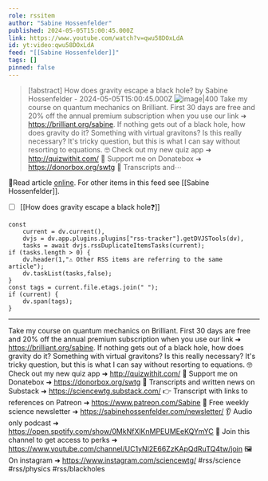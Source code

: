 ```yaml
---
role: rssitem
author: "Sabine Hossenfelder"
published: 2024-05-05T15:00:45.000Z
link: https://www.youtube.com/watch?v=qwu58DOxLdA
id: yt:video:qwu58DOxLdA
feed: "[[Sabine Hossenfelder]]"
tags: []
pinned: false
---
```


> [!abstract] How does gravity escape a black hole? by Sabine Hossenfelder - 2024-05-05T15:00:45.000Z
> <span class="rss-image">![image|400](https://i2.ytimg.com/vi/qwu58DOxLdA/hqdefault.jpg)</span> Take my course on quantum mechanics on Brilliant. First 30 days are free and 20% off the annual premium subscription when you use our link ➜ https://brilliant.org/sabine. If nothing gets out of a black hole, how does gravity do it? Something with virtual gravitons? Is this really necessary? It's tricky question, but this is what I can say without resorting to equations. 🤓 Check out my new quiz app ➜ http://quizwithit.com/ 💌 Support me on Donatebox ➜ https://donorbox.org/swtg 📝 Transcripts and⋯

🔗Read article [online](https://www.youtube.com/watch?v=qwu58DOxLdA). For other items in this feed see [[Sabine Hossenfelder]].

- [ ] [[How does gravity escape a black hole❓]]

~~~dataviewjs
const
    current = dv.current(),
	dvjs = dv.app.plugins.plugins["rss-tracker"].getDVJSTools(dv),
	tasks = await dvjs.rssDuplicateItemsTasks(current);
if (tasks.length > 0) {
	dv.header(1,"⚠ Other RSS items are referring to the same article");
    dv.taskList(tasks,false);
}
const tags = current.file.etags.join(" ");
if (current) {
	dv.span(tags);
}
~~~

- - -
Take my course on quantum mechanics on Brilliant. First 30 days are free and 20% off the annual premium subscription when you use our link ➜ https://brilliant.org/sabine. If nothing gets out of a black hole, how does gravity do it? Something with virtual gravitons? Is this really necessary? It's tricky question, but this is what I can say without resorting to equations. 🤓 Check out my new quiz app ➜ http://quizwithit.com/ 💌 Support me on Donatebox ➜ https://donorbox.org/swtg 📝 Transcripts and written news on Substack ➜ https://sciencewtg.substack.com/ 👉 Transcript with links to references on Patreon ➜ https://www.patreon.com/Sabine 📩 Free weekly science newsletter ➜ https://sabinehossenfelder.com/newsletter/ 👂 Audio only podcast ➜ https://open.spotify.com/show/0MkNfXlKnMPEUMEeKQYmYC 🔗 Join this channel to get access to perks ➜ https://www.youtube.com/channel/UC1yNl2E66ZzKApQdRuTQ4tw/join 🖼️ On instagram ➜ https://www.instagram.com/sciencewtg/ #rss/science #rss/physics #rss/blackholes